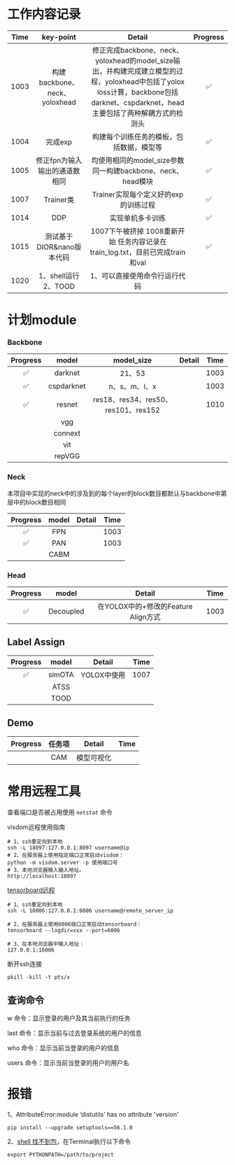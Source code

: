 # 工作内容记录

| Time |           key-point           |                            Detail                            | Progress |
| :--: | :---------------------------: | :----------------------------------------------------------: | :------: |
| 1003 | 构建backbone、neck、yoloxhead | 修正完成backbone、neck、yoloxhead的model_size输出，并构建完成建立模型的过程，yoloxhead中包括了yolox loss计算，backbone包括darknet、cspdarknet，head主要包括了两种解耦方式的检测头 |    ✅     |
| 1004 |            完成exp            |           构建每个训练任务的模板，包括数据，模型等           |    ✅     |
| 1005 | 修正fpn为输入输出的通道数相同 |  均使用相同的model_size参数同一构建backbone、neck、head模块  |    ✅     |
| 1007 |           Trainer类           |             Trainer实现每个定义好的exp的训练过程             |    ✅     |
| 1014 |              DDP              |                       实现单机多卡训练                       |    ✅     |
| 1015 |   测试基于DIOR&nano版本代码   | 1007下午被挤掉 1008重新开始 任务内容记录在train_log.txt，目前已完成train和val |    ✅     |
| 1020 |     1、shell运行 2、TOOD      |                1、可以直接使用命令行运行代码                 |          |

# 计划module

### Backbone

| Progress |   model    |             model_size              | Detail | Time |
| :------: | :--------: | :---------------------------------: | :----: | :--: |
|    ✅     |  darknet   |               21、53                |        | 1003 |
|    ✅     | cspdarknet |            n、s、m、l、x            |        | 1003 |
|    ✅     |   resnet   | res18、res34、res50、res101、res152 |        | 1010 |
|          |    vgg     |                                     |        |      |
|          |  connext   |                                     |        |      |
|          |    vit     |                                     |        |      |
|          |   repVGG   |                                     |        |      |



### Neck

本项目中实现的neck中的涉及到的每个layer的block数目都默认与backbone中第层中的block数目相同

| Progress | model | Detail | Time |
| :------: | :---: | :----: | :--: |
|    ✅     |  FPN  |        | 1003 |
|    ✅     |  PAN  |        | 1003 |
|          | CABM  |        |      |

### Head

| Progress |   model   |               Detail                | Time |
| :------: | :-------: | :---------------------------------: | :--: |
|    ✅     | Decoupled | 在YOLOX中的+修改的Feature Align方式 | 1003 |

## Label Assign

| Progress | model  |   Detail    | Time |
| :------: | :----: | :---------: | :--: |
|    ✅     | simOTA | YOLOX中使用 | 1007 |
|          |  ATSS  |             |      |
|          |  TOOD  |             |      |

## Demo

| Progress | 任务项 |   Detail   | Time |
| :------: | :----: | :--------: | :--: |
|          |  CAM   | 模型可视化 |      |

# 常用远程工具

查看端口是否被占用使用 `netstat` 命令 

visdom远程使用指南

```shell
# 1、ssh重定向到本地
ssh -L 18097:127.0.0.1:8097 username@ip
# 2、在服务器上使用指定端口正常启动visdom：	
python -m visdom.server -p 使用端口号
# 3、本地浏览器输入输入地址。
http://localhost:18097
```

[tensorboard远程](https://blog.csdn.net/weixin_35653315/article/details/71327740)

```shell
# 1、ssh重定向到本地
ssh -L 16006:127.0.0.1:6006 username@remote_server_ip

# 2、在服务器上使用6006端口正常启动tensorboard：	
tensorboard --logdir=xxx --port=6006

# 3、在本地浏览器中输入地址：
127.0.0.1:16006
```

断开ssh连接

```shell
pkill -kill -t pts/x
```

## 查询命令

w 命令：显示登录的用户及其当前执行的任务

last 命令：显示当前与过去登录系统的用户的信息

who 命令：显示当前当登录的用户的信息

users 命令：显示当前当登录的用户的用户名

# 报错

1、AttributeError:module ‘distutils’ has no attribute 'version’

```shell
pip install --upgrade setuptools==56.1.0
```



2、[shell 找不到包](https://blog.csdn.net/pengchengliu/article/details/117752340?utm_term=linux%E8%BF%90%E8%A1%8Cpython%E4%BB%A3%E7%A0%81%E6%89%BE%E4%B8%8D%E5%88%B0%E5%8C%85&utm_medium=distribute.pc_aggpage_search_result.none-task-blog-2~all~sobaiduweb~default-2-117752340&spm=3001.4430)，在Terminal执行以下命令

```shell
export PYTHONPATH=/path/to/project
```

